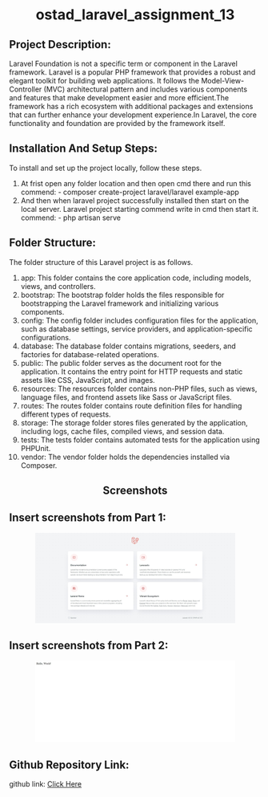<h1 align="center">ostad_laravel_assignment_13</h1>

## Project Description:

Laravel Foundation is not a specific term or component in the Laravel framework. Laravel is a popular PHP framework that provides a robust and elegant toolkit for building web applications. It follows the Model-View-Controller (MVC) architectural pattern and includes various components and features that make development easier and more efficient.The framework has a rich ecosystem with additional packages and extensions that can further enhance your development experience.In Laravel, the core functionality and foundation are provided by the framework itself. 

## Installation And Setup Steps:

To install and set up the project locally, follow these steps.

1. At frist open any folder location and then open cmd there and run this commend: - composer create-project laravel/laravel example-app
2. And then when laravel project successfully installed then start on the local server. Laravel project starting commend write in cmd then start it. commend: - php artisan serve

## Folder Structure:

The folder structure of this Laravel project is as follows.

1. app: This folder contains the core application code, including models, views, and controllers.
2. bootstrap: The bootstrap folder holds the files responsible for bootstrapping the Laravel framework and initializing various components.
3. config: The config folder includes configuration files for the application, such as database settings, service providers, and application-specific configurations.
4. database: The database folder contains migrations, seeders, and factories for database-related operations.
5. public: The public folder serves as the document root for the application. It contains the entry point for HTTP requests and static assets like CSS, JavaScript, and images.
6. resources: The resources folder contains non-PHP files, such as views, language files, and frontend assets like Sass or JavaScript files.
7. routes: The routes folder contains route definition files for handling different types of requests.
8. storage: The storage folder stores files generated by the application, including logs, cache files, compiled views, and session data.
9. tests: The tests folder contains automated tests for the application using PHPUnit.
10. vendor: The vendor folder holds the dependencies installed via Composer.

<h2 align="center">Screenshots</h2>

## Insert screenshots from Part 1:
<p align="center"><img src="part1.png" width="400" alt="Laravel Logo"></p>

## Insert screenshots from Part 2:
<p align="center"><img src="part2.png" width="400" alt="Laravel Logo"></p>

## Github Repository Link:
github link: <a href="https://github.com/MDAnwar58/ostad-assignment/tree/main/ostad_laravel_assignment_13" target="_blank">Click Here</a>
